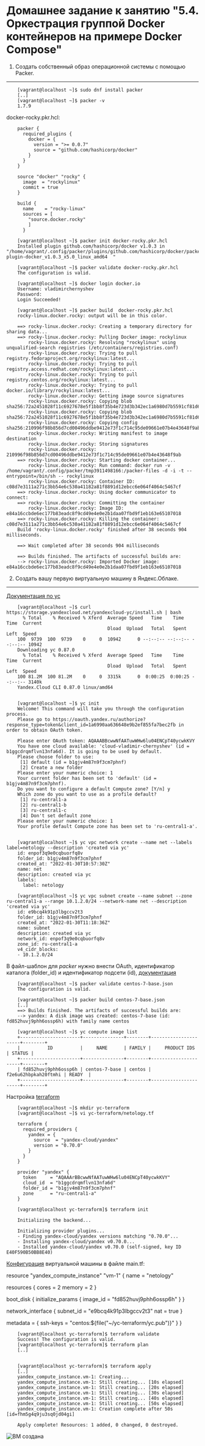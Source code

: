 Домашнее задание к занятию "5.4. Оркестрация группой Docker контейнеров на примере Docker Compose"
===

1. Создать собственный образ операционной системы с помощью Packer.
---
		[vagrant@localhost ~]$ sudo dnf install packer
		[..]
		[vagrant@localhost ~]$ packer -v
		1.7.9

docker-rocky.pkr.hcl:

		packer {  
		  required_plugins {  
		    docker = {  
		      version = ">= 0.0.7"  
		      source = "github.com/hashicorp/docker"  
		    }  
		  }  
		}  
		
		source "docker" "rocky" {  
		  image  = "rockylinux"  
		  commit = true  
		}  
		
		build {  
		  name    = "rocky-linux"  
		  sources = [  
		    "source.docker.rocky"  
		    ]
		  }

		[vagrant@localhost ~]$ packer init docker-rocky.pkr.hcl   
		Installed plugin github.com/hashicorp/docker v1.0.3 in "/home/vagrant/.config/packer/plugins/github.com/hashicorp/docker/packer-plugin-docker_v1.0.3_x5.0_linux_amd64  "

		[vagrant@localhost ~]$ packer validate docker-rocky.pkr.hcl   
		The configuration is valid.  

		[vagrant@localhost ~]$ docker login docker.io
		Username: vladimirchernyshev
		Password: 
		Login Succeeded!

		[vagrant@localhost ~]$ packer build  docker-rocky.pkr.hcl 
		rocky-linux.docker.rocky: output will be in this color.

		==> rocky-linux.docker.rocky: Creating a temporary directory for sharing data...
		==> rocky-linux.docker.rocky: Pulling Docker image: rockylinux
		    rocky-linux.docker.rocky: Resolving "rockylinux" using unqualified-search registries (/etc/containers/registries.conf)
		    rocky-linux.docker.rocky: Trying to pull registry.fedoraproject.org/rockylinux:latest...
		    rocky-linux.docker.rocky: Trying to pull registry.access.redhat.com/rockylinux:latest...
		    rocky-linux.docker.rocky: Trying to pull registry.centos.org/rockylinux:latest...
		    rocky-linux.docker.rocky: Trying to pull docker.io/library/rockylinux:latest...
		    rocky-linux.docker.rocky: Getting image source signatures
		    rocky-linux.docker.rocky: Copying blob sha256:72a2451028f11c6927678e5f1bb8f35b4e723d3b342ec1a6980d7b5591cf81d6
		    rocky-linux.docker.rocky: Copying blob sha256:72a2451028f11c6927678e5f1bb8f35b4e723d3b342ec1a6980d7b5591cf81d6
		    rocky-linux.docker.rocky: Copying config sha256:210996f98b856d7cd00496ddbe9412e73f1c714c95de09661e07b4e43648f9ab
		    rocky-linux.docker.rocky: Writing manifest to image destination
		    rocky-linux.docker.rocky: Storing signatures
		    rocky-linux.docker.rocky: 210996f98b856d7cd00496ddbe9412e73f1c714c95de09661e07b4e43648f9ab
		==> rocky-linux.docker.rocky: Starting docker container...
		    rocky-linux.docker.rocky: Run command: docker run -v /home/vagrant/.config/packer/tmp3911498166:/packer-files -d -i -t --entrypoint=/bin/sh -- rockylinux
		    rocky-linux.docker.rocky: Container ID: c08d7e3111a271c3bb54e6c530a41182a81f8891d12ebcc6e064f4064c5467cf
		==> rocky-linux.docker.rocky: Using docker communicator to connect:
		==> rocky-linux.docker.rocky: Committing the container
		    rocky-linux.docker.rocky: Image ID: e84a16ccbde6ec177b83eadc8f9cd49e4e0e2b1daa07fbd9f1eb163e65107018
		==> rocky-linux.docker.rocky: Killing the container: c08d7e3111a271c3bb54e6c530a41182a81f8891d12ebcc6e064f4064c5467cf
		Build 'rocky-linux.docker.rocky' finished after 38 seconds 904 milliseconds.
		
		==> Wait completed after 38 seconds 904 milliseconds

		==> Builds finished. The artifacts of successful builds are:
		--> rocky-linux.docker.rocky: Imported Docker image: e84a16ccbde6ec177b83eadc8f9cd49e4e0e2b1daa07fbd9f1eb163e65107018
		
2. Создать вашу первую виртуальную машину в Яндекс.Облаке.
---

[Документация по yc](https://cloud.yandex.ru/docs/cli/quickstart)

		[vagrant@localhost ~]$ curl https://storage.yandexcloud.net/yandexcloud-yc/install.sh | bash
		  % Total    % Received % Xferd  Average Speed   Time    Time     Time  Current
		                                 Dload  Upload   Total   Spent    Left  Speed
		100  9739  100  9739    0     0  10942      0 --:--:-- --:--:-- --:--:-- 10942
		Downloading yc 0.87.0
		  % Total    % Received % Xferd  Average Speed   Time    Time     Time  Current
		                                 Dload  Upload   Total   Spent    Left  Speed
		100 81.2M  100 81.2M    0     0  3315k      0  0:00:25  0:00:25 --:--:-- 3140k
		Yandex.Cloud CLI 0.87.0 linux/amd64


		[vagrant@localhost ~]$ yc init
		Welcome! This command will take you through the configuration process.
		Please go to https://oauth.yandex.ru/authorize?response_type=token&client_id=1a6990aa636648e9b2ef855fa7bec2fb in order to obtain OAuth token.
		
		Please enter OAuth token: AQAAABBcwwNfAATuwWHw6lu04ENCpT40ycwkKVY
		You have one cloud available: 'cloud-vladimir-chernyshev' (id = b1ggcdrqmflvn13nfa6d). It is going to be used by default.
		Please choose folder to use:
		 [1] default (id = b1gjv4m87n9f3cm7phnf)
		 [2] Create a new folder
		Please enter your numeric choice: 1
		Your current folder has been set to 'default' (id = b1gjv4m87n9f3cm7phnf).
		Do you want to configure a default Compute zone? [Y/n] y
		Which zone do you want to use as a profile default?
		 [1] ru-central1-a
		 [2] ru-central1-b
		 [3] ru-central1-c
		 [4] Don't set default zone
		Please enter your numeric choice: 1
		Your profile default Compute zone has been set to 'ru-central1-a'.


		[vagrant@localhost ~]$ yc vpc network create --name net --labels label=netology --description 'created via yc'
		id: enpof3q9e0cqbuorfq8v
		folder_id: b1gjv4m87n9f3cm7phnf
		created_at: "2022-01-30T10:57:30Z"
		name: net
		description: created via yc
		labels:
		  label: netology

		[vagrant@localhost ~]$ yc vpc subnet create --name subnet --zone ru-central1-a --range 10.1.2.0/24 --network-name net --description 'created via yc'
		id: e9bcq4k91p3lbgccv2t3
		folder_id: b1gjv4m87n9f3cm7phnf
		created_at: "2022-01-30T11:18:36Z"
		name: subnet
		description: created via yc
		network_id: enpof3q9e0cqbuorfq8v
		zone_id: ru-central1-a
		v4_cidr_blocks:
		- 10.1.2.0/24

В файл-шаблон для *packer* нужно внести OAuth, идентификатор каталога (folder_id) и идентификатор подсети (id), [документация](https://cloud.yandex.ru/docs/solutions/infrastructure-management/packer-quickstart)

		[vagrant@localhost ~]$ packer validate centos-7-base.json 
		The configuration is valid.

		[vagrant@localhost ~]$ packer build centos-7-base.json
		[..]
		==> Builds finished. The artifacts of successful builds are:
		--> yandex: A disk image was created: centos-7-base (id: fd852huvj9phh6ossp6h) with family name centos

		[vagrant@localhost ~]$ yc compute image list
		+----------------------+---------------+--------+----------------------+--------+
		|          ID          |     NAME      | FAMILY |     PRODUCT IDS      | STATUS |
		+----------------------+---------------+--------+----------------------+--------+
		| fd852huvj9phh6ossp6h | centos-7-base | centos | f2e6u62hbpkah20ftmhi | READY  |
		+----------------------+---------------+--------+----------------------+--------+
		
Настройка [terraform](https://cloud.yandex.ru/docs/solutions/infrastructure-management/terraform-quickstart)

		[vagrant@localhost ~]$ mkdir yc-terraform
		[vagrant@localhost ~]$ vi yc-terraform/netology.tf

		terraform {
		  required_providers {
		    yandex = {
		      source  = "yandex-cloud/yandex"
		      version = "0.70.0"
		    }
		  }
		}

		provider "yandex" {
		  token     = "AQAAArBBcwwNfAATuwWHw6lu04ENCpT40ycwkKVY"
		  cloud_id  = "b1ggcdrqmflvn13nfa6d"
		  folder_id = "b1gjv4m87n9f3cm7phnf"
		  zone      = "ru-central1-a"
		}

		[vagrant@localhost yc-terraform]$ terraform init

		Initializing the backend...

		Initializing provider plugins...
		- Finding yandex-cloud/yandex versions matching "0.70.0"...
		- Installing yandex-cloud/yandex v0.70.0...
		- Installed yandex-cloud/yandex v0.70.0 (self-signed, key ID E40F590B50BB8E40)

[Конфигурация](https://cloud.yandex.com/en-ru/docs/compute/operations/vm-create/create-linux-vm
) виртуальной машины в файле main.tf:

resource "yandex_compute_instance" "vm-1" {
  name = "netology"

  resources {
    cores  = 2
    memory = 2
  }

  boot_disk {
    initialize_params {
      image_id = "fd852huvj9phh6ossp6h"
    }
  }

  network_interface {
    subnet_id = "e9bcq4k91p3lbgccv2t3"
    nat       = true
  }

  metadata = {
    ssh-keys = "centos:${file("~/yc-terraform/yc.pub")}"
  }
}

		[vagrant@localhost yc-terraform]$ terraform validate 
		Success! The configuration is valid.
		[vagrant@localhost yc-terraform]$ terraform plan
		[..]


		[vagrant@localhost yc-terraform]$ terraform apply
		[..]
		yandex_compute_instance.vm-1: Creating...
		yandex_compute_instance.vm-1: Still creating... [10s elapsed]
		yandex_compute_instance.vm-1: Still creating... [20s elapsed]
		yandex_compute_instance.vm-1: Still creating... [30s elapsed]
		yandex_compute_instance.vm-1: Still creating... [40s elapsed]
		yandex_compute_instance.vm-1: Still creating... [50s elapsed]
		yandex_compute_instance.vm-1: Creation complete after 50s [id=fhm5g4q9ju3sq0jd04gi]

		Apply complete! Resources: 1 added, 0 changed, 0 destroyed.


![ВМ создана](img/vm.png)


